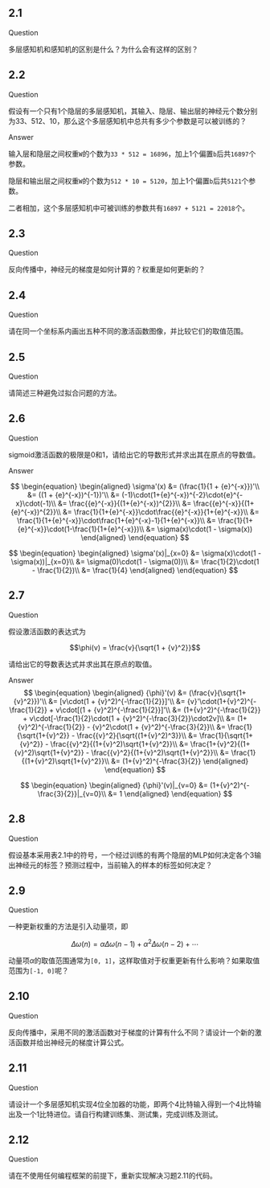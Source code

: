 ## 2.1 

Question

多层感知机和感知机的区别是什么？为什么会有这样的区别？

## 2.2 

Question

假设有一个只有1个隐层的多层感知机，其输入、隐层、输出层的神经元个数分别为33、512、10，那么这个多层感知机中总共有多少个参数是可以被训练的？

Answer

输入层和隐层之间权重`W`的个数为`33 * 512 = 16896`，加上1个偏置`b`后共`16897`个参数。

隐层和输出层之间权重`W`的个数为`512 * 10 = 5120`，加上1个偏置`b`后共`5121`个参数。

二者相加，这个多层感知机中可被训练的参数共有`16897 + 5121 = 22018`个。

## 2.3

Question

反向传播中，神经元的梯度是如何计算的？权重是如何更新的？

## 2.4

Question

请在同一个坐标系内画出五种不同的激活函数图像，并比较它们的取值范围。

## 2.5

Question

请简述三种避免过拟合问题的方法。

## 2.6

Question

sigmoid激活函数的极限是0和1，请给出它的导数形式并求出其在原点的导数值。

Answer

$$
\begin{equation}
\begin{aligned}
\sigma'(x) &= (\frac{1}{1 + {e}^{-x}})'\\
&= ((1 + {e}^{-x})^{-1})'\\
&= (-1)\cdot(1+{e}^{-x})^{-2}\cdot{e}^{-x}\cdot(-1)\\
&= \frac{{e}^{-x}}{(1+{e}^{-x})^{2}}\\
&= \frac{{e}^{-x}}{(1+{e}^{-x})^{2}}\\
&= \frac{1}{1+{e}^{-x}}\cdot\frac{{e}^{-x}}{1+{e}^{-x}}\\
&= \frac{1}{1+{e}^{-x}}\cdot\frac{1+{e}^{-x}-1}{1+{e}^{-x}}\\
&= \frac{1}{1+{e}^{-x}}\cdot(1-\frac{1}{1+{e}^{-x}})\\
&= \sigma(x)\cdot(1 - \sigma(x))
\end{aligned}
\end{equation}
$$

$$
\begin{equation}
\begin{aligned}
\sigma'(x)|_{x=0} &= \sigma(x)\cdot(1 - \sigma(x))|_{x=0}\\
&= \sigma(0)\cdot(1 - \sigma(0))\\
&= \frac{1}{2}\cdot(1 - \frac{1}{2})\\
&= \frac{1}{4}
\end{aligned}
\end{equation}
$$


## 2.7

Question

假设激活函数的表达式为

$$\phi(v) = \frac{v}{\sqrt{1 + {v}^2}}$$

请给出它的导数表达式并求出其在原点的取值。

Answer
$$
\begin{equation}
\begin{aligned}
{\phi}'(v) &= (\frac{v}{\sqrt{1+{v}^2}})'\\
&= [v\cdot(1 + {v}^2)^{-\frac{1}{2}}]'\\
&= {v}'\cdot(1+{v}^2)^{-\frac{1}{2}} + v\cdot[(1 + {v}^2)^{-\frac{1}{2}}]'\\
&= (1+{v}^2)^{-\frac{1}{2}} + v\cdot[-\frac{1}{2}\cdot(1 + {v}^2)^{-\frac{3}{2}}\cdot2v]\\
&= (1+{v}^2)^{-\frac{1}{2}} - {v}^2\cdot(1 + {v}^2)^{-\frac{3}{2}}\\
&= \frac{1}{\sqrt{1+{v}^2}} - \frac{{v}^2}{\sqrt{(1+{v}^2)^3}}\\
&= \frac{1}{\sqrt{1+{v}^2}} - \frac{{v}^2}{(1+{v}^2)\sqrt{1+{v}^2}}\\
&= \frac{1+{v}^2}{(1+{v}^2)\sqrt{1+{v}^2}} - \frac{{v}^2}{(1+{v}^2)\sqrt{1+{v}^2}}\\
&= \frac{1}{(1+{v}^2)\sqrt{1+{v}^2}}\\
&= (1+{v}^2)^{-\frac{3}{2}}
\end{aligned}
\end{equation}
$$

$$
\begin{equation}
\begin{aligned}
{\phi}'(v)|_{v=0} &= (1+{v}^2)^{-\frac{3}{2}}|_{v=0}\\
&= 1
\end{aligned}
\end{equation}
$$

## 2.8

Question

假设基本采用表2.1中的符号，一个经过训练的有两个隐层的MLP如何决定各个3输出神经元的标签？预测过程中，当前输入的样本的标签如何决定？

## 2.9

Question

一种更新权重的方法是引入动量项，即

$$\Delta \omega(n) = \alpha \Delta \omega(n - 1) + \alpha^2 \Delta \omega(n - 2) + \cdots$$

动量项$\alpha$的取值范围通常为`[0, 1]`，这样取值对于权重更新有什么影响？如果取值范围为`[-1, 0]`呢？

## 2.10

Question

反向传播中，采用不同的激活函数对于梯度的计算有什么不同？请设计一个新的激活函数并给出神经元的梯度计算公式。

## 2.11

Question

请设计一个多层感知机实现4位全加器的功能，即两个4比特输入得到一个4比特输出及一个1比特进位。请自行构建训练集、测试集，完成训练及测试。

## 2.12

Question

请在不使用任何编程框架的前提下，重新实现解决习题2.11的代码。